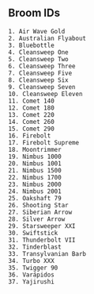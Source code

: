 ## Broom IDs
	1. Air Wave Gold
	2. Australian Flyabout
	3. Bluebottle
	4. Cleansweep One
	5. Cleansweep Two
	6. Cleansweep Three
	7. Cleansweep Five
	8. Cleansweep Six
	9. Cleansweep Seven
	10. Cleansweep Eleven
	11. Comet 140
	12. Comet 180
	13. Comet 220
	14. Comet 260
	15. Comet 290
	16. Firebolt
	17. Firebolt Supreme
	18. Moontrimmer
	19. Nimbus 1000
	20. Nimbus 1001
	21. Nimbus 1500
	22. Nimbus 1700
	23. Nimbus 2000
	24. Nimbus 2001
	25. Oakshaft 79
	26. Shooting Star
	27. Siberian Arrow
	28. Silver Arrow
	29. Starsweeper XXI
	30. Swiftstick
	31. Thunderbolt VII
	32. Tinderblast
	33. Transylvanian Barb
	34. Turbo XXX
	35. Twigger 90
	36. Varápidos
	37. Yajirushi